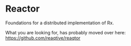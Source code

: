 # Reactor
Foundations for a distributed implementation of Rx.

What you are looking for, has probably moved over here: https://github.com/reaqtive/reaqtor